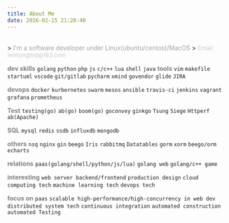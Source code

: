 ```yaml
---
title: About Me 
date: 2016-02-15 21:28:40
---
```

<br>
> <font color=#A1A1A1>I'm a software developer under Linux(ubuntu/centos)/MacOS</font> 
> <font size=2 color=#C9C9C9>Email: leehongitrd@163.com </font>

<!-- <div style="height:0px;border-top:1px #C9C9C9 dashed;" /> -->
<br>

<font color=gray>**dev skills**</font>
`golang` `python` `php` `js` `c/c++` `lua` `shell` `java`
<font color=gray>**tools**</font>
`vim` `makefile` `startuml` `vscode` `git/gitlab` `pycharm` `xmind` `govendor` `glide` `JIRA`

<font color=gray>**devops**</font>
`docker` `kurbernetes` `swarm` `mesos` `ansible` `travis-ci` `jenkins` `vagrant` `grafana` `prometheus` 

<font color=gray>**Test**</font>
`testing(go)` `ab(go)` `boom(go)` `goconvey` `ginkgo` `Tsung` `Siege` `Httperf` `ab(Apache)` 

<font color=gray>**SQL**</font>
`mysql` `redis` `ssdb` `influxdb` `mongodb`

<font color=gray>**others**</font>
`nsq` `nginx` `gin` `beego` `Iris` `rabbitmq` `Datatables` `gorm` `xorm` `beego/orm` `echarts`

<font color=gray>**relations**</font>
`paas(golang/shell/python/js/lua)` `golang web` `golang/c++ game`

<font color=gray>**interesting**</font>
`web server backend/frontend` `production design` `cloud computing tech` `machine learning tech` `devops tech`

<font color=gray>**focus on**</font>
`paas` `scalable high-performance/high-concurrency in web dev` `distributed system tech` `continuous integration` `automated construction` `automated Testing`
